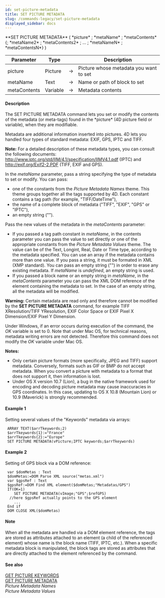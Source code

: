 ```yaml
---
id: set-picture-metadata
title: SET PICTURE METADATA
slug: /commands-legacy/set-picture-metadata
displayed_sidebar: docs
---
```


<!--REF #_command_.SET PICTURE METADATA.Syntax-->**SET PICTURE METADATA** ( *picture* ; *metaName* ; *metaContents* {; *metaName2* ; *metaContents2* ; ... ; *metaNameN* ; *metaContentsN*} )<!-- END REF-->
<!--REF #_command_.SET PICTURE METADATA.Params-->
| Parameter | Type |  | Description |
| --- | --- | --- | --- |
| picture | Picture | &rarr; | Picture whose metadata you want to set |
| metaName | Text | &rarr; | Name or path of block to set |
| metaContents | Variable | &rarr; | Metadata contents |

<!-- END REF-->

#### Description 

<!--REF #_command_.SET PICTURE METADATA.Summary-->The SET PICTURE METADATA command lets you set or modify the contents of the metadata (or meta-tags) found in the *picture* (4D picture field or variable), when they are modifiable.<!-- END REF--> 

Metadata are additional information inserted into pictures. 4D lets you handled four types of standard metadata: EXIF, GPS, IPTC and TIFF. 

**Note:** For a detailed description of these metadata types, you can consult the following documents: <http://www.iptc.org/std/IIM/4.1/specification/IIMV4.1.pdf> (IPTC) and <http://exif.org/Exif2-2.PDF> (TIFF, EXIF and GPS). 

In the *metaName* parameter, pass a string specifying the type of metadata to set or modify. You can pass:

* one of the constants from the *Picture Metadata Names* theme. This theme groups together all the tags supported by 4D. Each constant contains a tag path (for example, "TIFF/DateTime"),
* the name of a complete block of metadata ("TIFF", "EXIF", "GPS" or "IPTC"),
* an empty string ("").

Pass the new values of the metadata in the *metaContents* parameter:

* If you passed a tag path constant in *metaName*, in the contents parameter you can pass the value to set directly or one of the appropriate constants from the *Picture Metadata Values* theme. The value can be of the Text, Longint, Real, Date or Time type, according to the metadata specified. You can use an array if the metadata contains more than one value. If you pass a string, it must be formated in XML (XMP standard). You can pass an empty string ("") in order to erase any existing metadata. If *metaName* is *undefined*, an empty string is used.
* If you passed a block name or an empty string in *metaName*, in the *metaContents* parameter you can pass the XML DOM reference of the element containing the metadata to set. In the case of an empty string, all the metadata will be modified.

**Warning:** Certain metadata are read only and therefore cannot be modified by the **SET PICTURE METADATA** command, for example TIFF XResolution/TIFF YResolution, EXIF Color Space or EXIF Pixel X Dimension/EXIF Pixel Y Dimension.

Under Windows, if an error occurs during execution of the command, the *OK* variable is set to 0\. Note that under Mac OS, for technical reasons, metadata writing errors are not detected. Therefore this command does not modify the *OK* variable under Mac OS.

**Notes:**

* Only certain picture formats (more specifically, JPEG and TIFF) support metadata. Conversely, formats such as GIF or BMP do not accept metadata. When you convert a picture with metadata to a format that does not support it, then information is lost.
* Under OS X version 10.7 (Lion), a bug in the native framework used for encoding and decoding picture metadata may cause inaccuracies in GPS coordinates. In this case, updating to OS X 10.8 (Mountain Lion) or 10.9 (Maverick) is strongly recommended.

#### Example 1 

Setting several values of the "Keywords" metadata via arrays:

```4d
 ARRAY TEXT($arrTkeywords;2)
 $arrTkeywords{1}:="France"
 $arrTkeywords{2}:="Europe"
 SET PICTURE METADATA(vPicture;IPTC keywords;$arrTkeywords)
```

#### Example 2 

Setting of GPS block via a DOM reference:

```4d
 var $domMetas : Text
 $domMetas:=DOM Parse XML source("metas.xml")
 var $gpsRef : Text
 $gpsRef:=DOM Find XML element($domMetas;"Metadatas/GPS")
 If(OK=1)
    SET PICTURE METADATA(vImage;"GPS";$refGPS)
  //here $gpsRef actually points to the GPS element
    ...
 End if
 DOM CLOSE XML($domMetas)
```

#### Note 

When all the metadata are handled via a DOM element reference, the tags are stored as attributes attached to an element (a child of the referenced element) whose name is the block name (TIFF, IPTC, etc.). When a specific metadata block is manipulated, the block tags are stored as attributes that are directly attached to the element referenced by the command. 

#### See also 

[GET PICTURE KEYWORDS](get-picture-keywords.md)  
[GET PICTURE METADATA](get-picture-metadata.md)  
*Picture Metadata Names*  
*Picture Metadata Values*  